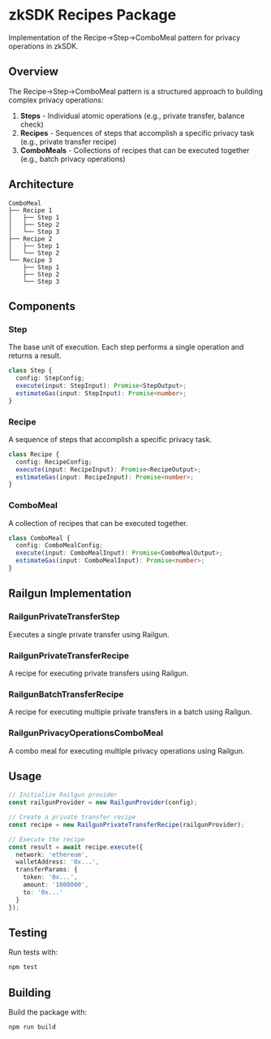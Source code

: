 # zkSDK Recipes Package

Implementation of the Recipe→Step→ComboMeal pattern for privacy operations in zkSDK.

## Overview

The Recipe→Step→ComboMeal pattern is a structured approach to building complex privacy operations:

1. **Steps** - Individual atomic operations (e.g., private transfer, balance check)
2. **Recipes** - Sequences of steps that accomplish a specific privacy task (e.g., private transfer recipe)
3. **ComboMeals** - Collections of recipes that can be executed together (e.g., batch privacy operations)

## Architecture

```
ComboMeal
├── Recipe 1
│   ├── Step 1
│   ├── Step 2
│   └── Step 3
├── Recipe 2
│   ├── Step 1
│   └── Step 2
└── Recipe 3
    ├── Step 1
    ├── Step 2
    └── Step 3
```

## Components

### Step
The base unit of execution. Each step performs a single operation and returns a result.

```typescript
class Step {
  config: StepConfig;
  execute(input: StepInput): Promise<StepOutput>;
  estimateGas(input: StepInput): Promise<number>;
}
```

### Recipe
A sequence of steps that accomplish a specific privacy task.

```typescript
class Recipe {
  config: RecipeConfig;
  execute(input: RecipeInput): Promise<RecipeOutput>;
  estimateGas(input: RecipeInput): Promise<number>;
}
```

### ComboMeal
A collection of recipes that can be executed together.

```typescript
class ComboMeal {
  config: ComboMealConfig;
  execute(input: ComboMealInput): Promise<ComboMealOutput>;
  estimateGas(input: ComboMealInput): Promise<number>;
}
```

## Railgun Implementation

### RailgunPrivateTransferStep
Executes a single private transfer using Railgun.

### RailgunPrivateTransferRecipe
A recipe for executing private transfers using Railgun.

### RailgunBatchTransferRecipe
A recipe for executing multiple private transfers in a batch using Railgun.

### RailgunPrivacyOperationsComboMeal
A combo meal for executing multiple privacy operations using Railgun.

## Usage

```typescript
// Initialize Railgun provider
const railgunProvider = new RailgunProvider(config);

// Create a private transfer recipe
const recipe = new RailgunPrivateTransferRecipe(railgunProvider);

// Execute the recipe
const result = await recipe.execute({
  network: 'ethereum',
  walletAddress: '0x...',
  transferParams: {
    token: '0x...',
    amount: '1000000',
    to: '0x...'
  }
});
```

## Testing

Run tests with:
```bash
npm test
```

## Building

Build the package with:
```bash
npm run build
```

